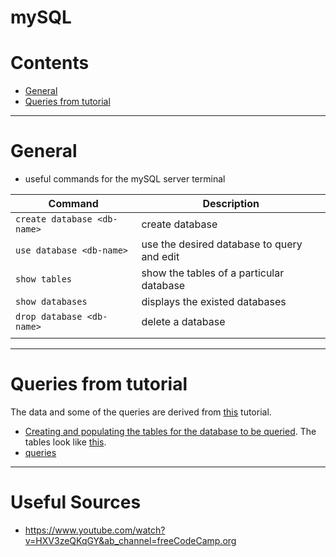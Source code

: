 # mySQL

Contents
============
* [General](#general)
* [Queries from tutorial](#queries-from-tutorial)

--------

# General

* useful commands for the mySQL server terminal

|**Command**|**Description**|
|--------|---------|
|`create database <db-name>`| create database|
| `use database <db-name>`| use the desired database to query and edit|
|`show tables`| show the tables of a particular database|
| `show databases` | displays the existed databases |
|  `drop database <db-name>`  |    delete a database|
|    |    |


-------------------

# Queries from tutorial

The data and some of the queries are derived from [this](https://www.youtube.com/watch?v=HXV3zeQKqGY&ab_channel=freeCodeCamp.org) tutorial.

* [Creating and populating the tables for the database to be queried](https://github.com/dimi-fn/Various-Data-Science-Scripts/blob/main/Databases/SQL/mySQL/db_company/init_db.sql). The tables look like [this](https://github.com/dimi-fn/Various-Data-Science-Scripts/blob/main/Databases/SQL/mySQL/db_company/database.PNG).
* [queries](https://github.com/dimi-fn/Various-Data-Science-Scripts/blob/main/Databases/SQL/mySQL/db_company/queries.sql)


-----

# Useful Sources

* https://www.youtube.com/watch?v=HXV3zeQKqGY&ab_channel=freeCodeCamp.org
